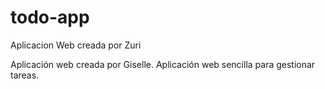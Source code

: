 # todo-app

Aplicacion Web creada por Zuri

Aplicación web creada por Giselle.
Aplicación web sencilla para gestionar tareas.